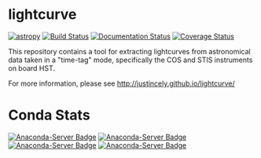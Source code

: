 lightcurve
==========

[![astropy](http://img.shields.io/badge/powered%20by-AstroPy-orange.svg?style=flat)](http://www.astropy.org/)
[![Build Status](https://travis-ci.org/justincely/lightcurve.png?branch=master)](https://travis-ci.org/justincely/lightcurve) [![Documentation Status](https://readthedocs.org/projects/hstlightcurve/badge/?version=latest)](http://hstlightcurve.readthedocs.io/en/latest/?badge=latest) [![Coverage Status](https://coveralls.io/repos/github/justincely/lightcurve/badge.svg?branch=master)](https://coveralls.io/github/justincely/lightcurve?branch=master)


This repository contains a tool for extracting lightcurves from astronomical data taken in a "time-tag" mode, specifically the COS and STIS instruments on board HST.

For more information, please see http://justincely.github.io/lightcurve/


Conda Stats
===========
[![Anaconda-Server Badge](https://anaconda.org/justincely/lightcurve/badges/version.svg)](https://anaconda.org/justincely/lightcurve) [![Anaconda-Server Badge](https://anaconda.org/justincely/lightcurve/badges/license.svg)](https://anaconda.org/justincely/lightcurve) [![Anaconda-Server Badge](https://anaconda.org/justincely/lightcurve/badges/downloads.svg)](https://anaconda.org/justincely/lightcurve) [![Anaconda-Server Badge](https://anaconda.org/justincely/lightcurve/badges/installer/conda.svg)](https://conda.anaconda.org/justincely)
